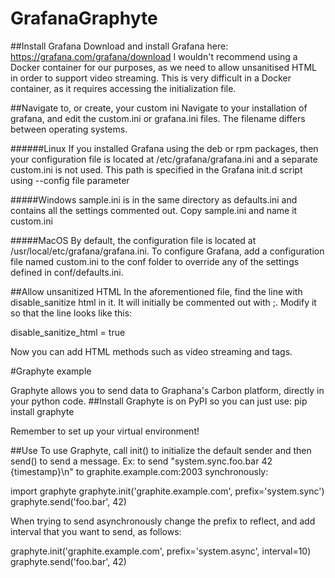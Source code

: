 # GrafanaGraphyte

##Install Grafana
Download and install Grafana here: https://grafana.com/grafana/download
I wouldn't recommend using a Docker container for our purposes, as we need to allow unsanitised HTML in order to support video streaming. This is very difficult in a Docker container, as it requires accessing the initialization file. 

##Navigate to, or create, your custom ini 
Navigate to your installation of grafana, and edit the custom.ini or grafana.ini files. The filename differs between operating systems. 

######Linux 
If you installed Grafana using the deb or rpm packages, then your configuration file is located at /etc/grafana/grafana.ini and a separate custom.ini is not used. This path is specified in the Grafana init.d script using --config file parameter

#####Windows
sample.ini is in the same directory as defaults.ini and contains all the settings commented out. Copy sample.ini and name it custom.ini

#####MacOS
By default, the configuration file is located at /usr/local/etc/grafana/grafana.ini. To configure Grafana, add a configuration file named custom.ini to the conf folder to override any of the settings defined in conf/defaults.ini.

##Allow unsanitized HTML
In the aforementioned file, find the line with disable_sanitize html in it. It will initially be commented out with ;. Modify it so that the line looks like this:

disable_sanitize_html = true

Now you can add HTML methods such as video streaming and tags.


#Graphyte example

Graphyte allows you to send data to Graphana's Carbon platform, directly in your python code. 
##Install
Graphyte is on PyPI so you can just use:
pip install graphyte

Remember to set up your virtual environment!

##Use
To use Graphyte, call init() to initialize the default sender and then send() to send a message. 
Ex: to send "system.sync.foo.bar 42 {timestamp}\n" to graphite.example.com:2003 synchronously:

import graphyte
graphyte.init('graphite.example.com', prefix='system.sync')
graphyte.send('foo.bar', 42)

When trying to send asynchronously change the prefix to reflect, and add interval that you want to send, as follows:

graphyte.init('graphite.example.com', prefix='system.async', interval=10)
graphyte.send('foo.bar', 42)




